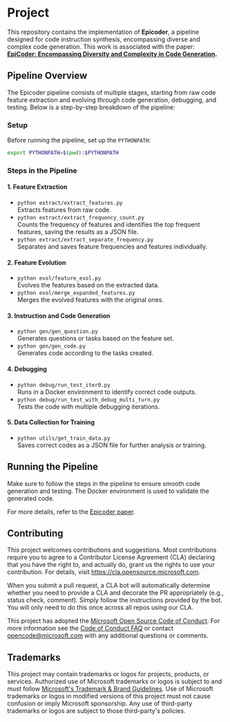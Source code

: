 # Project

This repository contains the implementation of **Epicoder**, a pipeline designed for code instruction synthesis, encompassing diverse and complex code generation. This work is associated with the paper:  
**[EpiCoder: Encompassing Diversity and Complexity in Code Generation](https://arxiv.org/abs/2501.04694).**  

## Pipeline Overview  

The Epicoder pipeline consists of multiple stages, starting from raw code feature extraction and evolving through code generation, debugging, and testing. Below is a step-by-step breakdown of the pipeline:  

### **Setup**  
Before running the pipeline, set up the `PYTHONPATH`:  

```bash
export PYTHONPATH=$(pwd):$PYTHONPATH
```

### **Steps in the Pipeline**  

#### **1. Feature Extraction**  
- `python extract/extract_features.py`  
  Extracts features from raw code.  
- `python extract/extract_frequency_count.py`  
  Counts the frequency of features and identifies the top frequent features, saving the results as a JSON file.  
- `python extract/extract_separate_frequency.py`  
  Separates and saves feature frequencies and features individually.  

#### **2. Feature Evolution**  
- `python evol/feature_evol.py`  
  Evolves the features based on the extracted data.  
- `python evol/merge_expanded_features.py`  
  Merges the evolved features with the original ones.  

#### **3. Instruction and Code Generation**  
- `python gen/gen_question.py`  
  Generates questions or tasks based on the feature set.  
- `python gen/gen_code.py`  
  Generates code according to the tasks created.  

#### **4. Debugging**  
- `python debug/run_test_iter0.py`  
  Runs in a Docker environment to identify correct code outputs.  
- `python debug/run_test_with_debug_multi_turn.py`  
  Tests the code with multiple debugging iterations.  

#### **5. Data Collection for Training**  
- `python utils/get_train_data.py`  
  Saves correct codes as a JSON file for further analysis or training.  

## Running the Pipeline  

Make sure to follow the steps in the pipeline to ensure smooth code generation and testing. The Docker environment is used to validate the generated code.  

For more details, refer to the [Epicoder paper](https://arxiv.org/abs/2501.04694).

## Contributing

This project welcomes contributions and suggestions.  Most contributions require you to agree to a
Contributor License Agreement (CLA) declaring that you have the right to, and actually do, grant us
the rights to use your contribution. For details, visit https://cla.opensource.microsoft.com.

When you submit a pull request, a CLA bot will automatically determine whether you need to provide
a CLA and decorate the PR appropriately (e.g., status check, comment). Simply follow the instructions
provided by the bot. You will only need to do this once across all repos using our CLA.

This project has adopted the [Microsoft Open Source Code of Conduct](https://opensource.microsoft.com/codeofconduct/).
For more information see the [Code of Conduct FAQ](https://opensource.microsoft.com/codeofconduct/faq/) or
contact [opencode@microsoft.com](mailto:opencode@microsoft.com) with any additional questions or comments.

## Trademarks

This project may contain trademarks or logos for projects, products, or services. Authorized use of Microsoft 
trademarks or logos is subject to and must follow 
[Microsoft's Trademark & Brand Guidelines](https://www.microsoft.com/en-us/legal/intellectualproperty/trademarks/usage/general).
Use of Microsoft trademarks or logos in modified versions of this project must not cause confusion or imply Microsoft sponsorship.
Any use of third-party trademarks or logos are subject to those third-party's policies.
